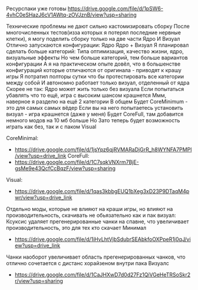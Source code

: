 Ресурспаки уже готовы
https://drive.google.com/file/d/1pSW6-4vhC0eSHazJ6cV1AWtq-zOVJznB/view?usp=sharing


Технические проблемы не дают сильно кастомизировать сборку
После многочисленных тестов(изза которых я потерял последние нервные клетки), я могу поделить сборку только на две части
Ядро
И Визуал
Отлично запускаются конфигурации:
Ядро
Ядро + Визуал
Я планировал сделать больше категорий: Типа оптимизация, качество жизни, ядро, визуальные эффекты
Но чем больше категорий, тем больше вариантов конфигурации
А я на практическом опыте довёл, что в большенстве конфигураций которые отличаются от оригинала - приводят к крашу игры
Я потратил полторы сутки что бы протестировать все категории между собой
И автономно работает только визуал, отделенный от ядра 
Скорее не так:
Ядро может жить только без визуала
Если попытаться убавлять что то ещё, игра с высоким шансом крашнется
Ммм, наверное я разделю на ещё 2 категории 
В общем
Будет CoreMinimum - это для самых самых вёдер
Если вы на него попытаетесь установить визуал - игра крашнется
(даже у меня)
Будет CoreFull, там добавится немного модов
на 10 мб больше
Но
Зато теперь будет возможность играть как без, так и с паком Visual

CoreMinimal:
- https://drive.google.com/file/d/1jsYpz6qjRVMARaDjGrR_h8WYNFA7PMPl/view?usp=drive_link
CoreFull:
- https://drive.google.com/file/d/1C7sqkVNXrm7BjE-gsMe9e43QcfCcBqzF/view?usp=sharing
 
Visual:
- https://drive.google.com/file/d/1qas3kbbgEUQ1bXeg3xD23P9DTaqM4pwr/view?usp=drive_link


Отдельно моды, которые не влияют на краши игры, но влияют на производительность, скачивать не обьязательно как и пак визуал:
Ксуксис удаляет прегенерированные чанки на спавне, что увеличивает производительность, это для тех кто скачает Минимал
- https://drive.google.com/file/d/1iHvLhtVjbSdubrSEAbkfoOXPpeR1j0qJ/view?usp=drive_link

Чанки наоборот увеличивает область прегенерированных чанков, что отлично сочетается с дистанс хорайзеном внутри пака Визуалс
- https://drive.google.com/file/d/1CaJHXwD7d0d27Fz1QiVGeHeTRSoSkr2r/view?usp=sharing